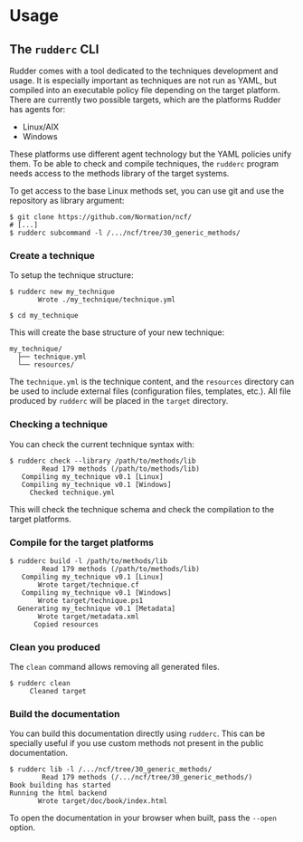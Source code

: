 # Usage

## The `rudderc` CLI

Rudder comes with a tool dedicated to the
techniques development and usage.
It is especially important as techniques are not run as YAML, but compiled into
an executable policy file depending on the target platform.
There are currently two possible targets, which are the platforms Rudder has agents for:

* Linux/AIX
* Windows

These platforms use different agent technology but the YAML policies
unify them.
To be able to check and compile techniques, the `rudderc` program
needs access to the methods library of the target systems.

To get access to the base Linux methods set, you can use git
and use the repository as library argument:

```shell
$ git clone https://github.com/Normation/ncf/
# [...]
$ rudderc subcommand -l /.../ncf/tree/30_generic_methods/ 
```

### Create a technique

To setup the technique structure:

```shell
$ rudderc new my_technique
       Wrote ./my_technique/technique.yml

$ cd my_technique
```

This will create the base structure of your new technique:

```text
my_technique/
  ├── technique.yml
  └── resources/
```

The `technique.yml` is the technique content,
and the `resources` directory can be used to include
external files (configuration files, templates, etc.).
All file produced by `rudderc` will be placed in the `target`
directory.

### Checking a technique

You can check the current technique syntax with:

```shell
$ rudderc check --library /path/to/methods/lib
        Read 179 methods (/path/to/methods/lib)
   Compiling my_technique v0.1 [Linux]
   Compiling my_technique v0.1 [Windows]
     Checked technique.yml
```

This will check the technique schema and check the compilation
to the target platforms.

### Compile for the target platforms

```shell
$ rudderc build -l /path/to/methods/lib
        Read 179 methods (/path/to/methods/lib)
   Compiling my_technique v0.1 [Linux]
       Wrote target/technique.cf
   Compiling my_technique v0.1 [Windows]
       Wrote target/technique.ps1
  Generating my_technique v0.1 [Metadata]
       Wrote target/metadata.xml
      Copied resources
```

### Clean you produced

The `clean` command allows removing all generated files.

```shell
$ rudderc clean
     Cleaned target
```

### Build the documentation

You can build this documentation directly using `rudderc`.
This can be specially useful if you use custom methods not
present in the public documentation.

```shell
$ rudderc lib -l /.../ncf/tree/30_generic_methods/
        Read 179 methods (/.../ncf/tree/30_generic_methods/)
Book building has started
Running the html backend
       Wrote target/doc/book/index.html
```

To open the documentation in your browser when built, pass the `--open` option.